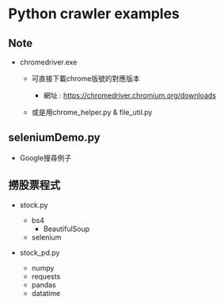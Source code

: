 # Python crawler examples

## Note
* chromedriver.exe
	
	* 可直接下載chrome版號的對應版本
		* 網址 : https://chromedriver.chromium.org/downloads
	
	* 或是用chrome_helper.py & file_util.py

## seleniumDemo.py
* Google搜尋例子

## 撈股票程式

* stock.py
	* bs4
		* BeautifulSoup
	* selenium

* stock_pd.py
	* numpy
	* requests
	* pandas
	* datatime